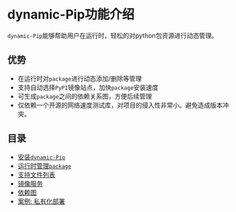 # dynamic-Pip功能介绍

`dynamic-Pip`能够帮助用户在运行时，轻松的对python包资源进行动态管理。

## 优势
- 在运行时对`package`进行动态添加/删除等管理
- 支持自动选择`PyPI`镜像站点，加快`package`安装速度
- 可生成`package`之间的依赖关系图，方便后续管理
- 仅依赖一个开源的网络速度测试库，对项目的侵入性非常小。避免造成版本冲突。

## 目录
- [安装`dynamic-Pip`](001_install_cn.md)
- [运行时管理`package`](002_manage_pkg_cn.md)
- [支持文件列表](003_manage_file_cn.md)
- [镜像服务](004_mirror_cn.md)
- [依赖图](005_dependency_tree_cn.md)
- [案例: 私有化部署](010_case_001_cn.md)

